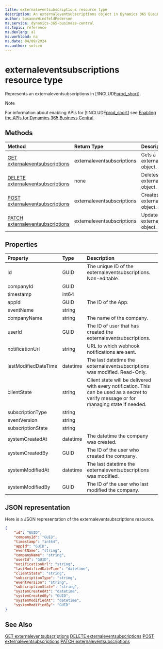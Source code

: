 ```yaml
---
title: externaleventsubscriptions resource type
description: An externaleventsubscriptions object in Dynamics 365 Business Central.
author: SusanneWindfeldPedersen
ms.service: dynamics-365-business-central
ms.topic: reference
ms.devlang: al
ms.workload: na
ms.date: 04/09/2024
ms.author: solsen
---
```


# externaleventsubscriptions resource type

<!-- START>DO_NOT_EDIT -->
<!-- IMPORTANT:Do not edit any of the content between here and the END>DO_NOT_EDIT. -->
Represents an externaleventsubscriptions in [!INCLUDE[prod_short](../../../includes/prod_short.md)].

> [!NOTE]
> For information about enabling APIs for [!INCLUDE[prod_short](../../../includes/prod_short.md)] see [Enabling the APIs for Dynamics 365 Business Central](../enabling-apis-for-dynamics-nav.md).

## Methods

| Method | Return Type|Description |
|:--------------------|:-----------|:-------------------------|
|[GET externaleventsubscriptions](../api/dynamics_externaleventsubscriptions_get.md)|externaleventsubscriptions|Gets a externaleventsubscriptions object.|
|[DELETE externaleventsubscriptions](../api/dynamics_externaleventsubscriptions_delete.md)|none|Deletes a externaleventsubscriptions object.|
|[POST externaleventsubscriptions](../api/dynamics_externaleventsubscriptions_create.md)|externaleventsubscriptions|Creates a externaleventsubscriptions object.|
|[PATCH externaleventsubscriptions](../api/dynamics_externaleventsubscriptions_update.md)|externaleventsubscriptions|Updates a externaleventsubscriptions object.|



## Properties

| Property           | Type   |Description     |
|:-------------------|:-------|:---------------|
|id|GUID|The unique ID of the externaleventsubscriptions. Non-editable.|
|companyId|GUID||
|timestamp|int64||
|appId|GUID|The ID of the App.|
|eventName|string||
|companyName|string|The name of the company.|
|userId|GUID|The ID of user that has created the externaleventsubscriptions.|
|notificationUrl|string|URL to which webhook notifications are sent.|
|lastModifiedDateTime|datetime|The last datetime the externaleventsubscriptions was modified. Read-Only.|
|clientState|string|Client state will be delivered with every notification. This can be used as a secret to verify message or for managing state if needed.|
|subscriptionType|string||
|eventVersion|string||
|subscriptionState|string||
|systemCreatedAt|datetime|The datetime the company was created.|
|systemCreatedBy|GUID|The ID of the user who created the company.|
|systemModifiedAt|datetime|The last datetime the externaleventsubscriptions was modified.|
|systemModifiedBy|GUID|The ID of the user who last modified the company.|

## JSON representation

Here is a JSON representation of the externaleventsubscriptions resource.


```json
{
    "id": "GUID",
    "companyId": "GUID",
    "timestamp": "int64",
    "appId": "GUID",
    "eventName": "string",
    "companyName": "string",
    "userId": "GUID",
    "notificationUrl": "string",
    "lastModifiedDateTime": "datetime",
    "clientState": "string",
    "subscriptionType": "string",
    "eventVersion": "string",
    "subscriptionState": "string",
    "systemCreatedAt": "datetime",
    "systemCreatedBy": "GUID",
    "systemModifiedAt": "datetime",
    "systemModifiedBy": "GUID"
}
```
<!-- IMPORTANT: END>DO_NOT_EDIT -->

## See Also
[GET externaleventsubscriptions](../api/dynamics_externaleventsubscriptions_get.md)
[DELETE externaleventsubscriptions](../api/dynamics_externaleventsubscriptions_delete.md)
[POST externaleventsubscriptions](../api/dynamics_externaleventsubscriptions_create.md)
[PATCH externaleventsubscriptions](../api/dynamics_externaleventsubscriptions_update.md)
